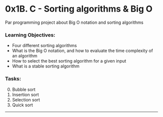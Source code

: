 # 0x1B. C - Sorting algorithms & Big O
Par programming project about Big O notation and sorting algorithms

### Learning Objectives:
- Four different sorting algorithms
- What is the Big O notation, and how to evaluate the time complexity of an algorithm
- How to select the best sorting algorithm for a given input
- What is a stable sorting algorithm

### Tasks:
0. Bubble sort
1. Insertion sort
2. Selection sort
3. Quick sort
___
